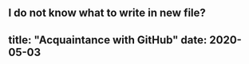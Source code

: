 I do not know what to write in new file?
---
title: "Acquaintance with GitHub"
date: 2020-05-03
---
